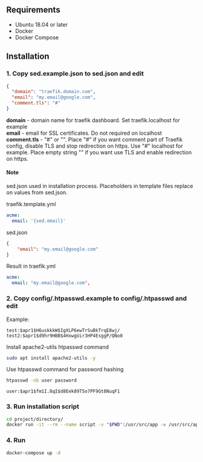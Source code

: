 ## Requirements
* Ubuntu 18.04 or later
* Docker
* Docker Compose

## Installation
### 1. Copy sed.example.json to sed.json and edit

```json
{
  "domain": "traefik.domain.com",
  "email": "my.email@google.com",
  "comment.tls": "#"
}
```
**domain** - domain name for traefik dashboard. Set traefik.localhost for example  
**email** - email for SSL certificates. Do not required on localhost  
**comment.tls** - "#" or "". Place "#" if you want comment part of Traefik config, disable TLS and stop redirection on https. Use "#" localhost for example. Place empty string "" if you want use TLS and enable redirection on https.  

#### Note
sed.json used in installation process. Placeholders in template files replace on values from sed.json.  
  
traefik.template.yml
```yaml
acme:
  email: '{sed.email}'
```

sed.json
```json
{
    "email": "my.email@google.com"
}
```

Result in traefik.yml
```yaml
acme:
  email: "my.email@google.com",
```

### 2. Copy config/.htpasswd.example to config/.htpasswd and edit
Example:
```
test:$apr1$H6uskkkW$IgXLP6ewTrSuBkTrqE8wj/
test2:$apr1$d9hr9HBB$4HxwgUir3HP4EsggP/QNo0
```

Install apache2-utils htpasswd command
```sh
sudo apt install apache2-utils -y
```

Use htpasswd command for password hashing
```sh
htpasswd -nb user password
```
```
user:$apr1$fm1I.8qI$d8Eek89T5o7PF9Gt8NuqF1
```

### 3. Run installation script
```sh
cd project/directory/
docker run -it --rm --name script -v "$PWD":/usr/src/app -w /usr/src/app node:14.5-alpine node install
```

### 4. Run
```sh
docker-compose up -d
```
